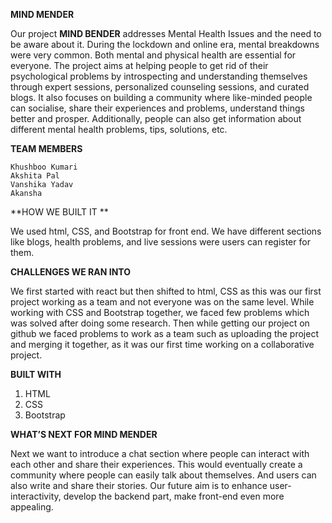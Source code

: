 **MIND MENDER**

Our project **MIND BENDER** addresses Mental Health Issues and the need to be aware about it. During the lockdown and online era, mental breakdowns were very common. Both mental and physical health are essential for everyone. The project aims at helping people to get rid of their psychological problems by introspecting and understanding themselves through expert sessions, personalized counseling sessions, and curated blogs. It also focuses on building a community where like-minded people can socialise, share their experiences and problems, understand things better and prosper. Additionally, people can also get information about different mental health problems, tips, solutions, etc.

**TEAM MEMBERS**

    Khushboo Kumari 
    Akshita Pal
    Vanshika Yadav
    Akansha 
                          
**HOW WE BUILT IT **

We used html, CSS, and Bootstrap for front end. We have different sections like blogs, health problems, and live sessions were users can register for them.   

**CHALLENGES WE RAN INTO**

We first started with react but then shifted to html, CSS as this was our first project working as a team and not everyone was on the same level. While working with CSS and Bootstrap together, we faced few problems which was solved after doing some research. Then while getting our project on github we faced problems to work as a team such as uploading the project and merging it together, as it was our first time working on a collaborative project.   

**BUILT WITH**

1.	HTML
2.	CSS
3.	Bootstrap
    
**WHAT’S NEXT FOR MIND MENDER**

Next we want to introduce a chat section where people can interact with each other and share their experiences. This would eventually create a community where people can easily talk about themselves. And users can also write and share their stories. Our future aim is to enhance user-interactivity, develop the backend part, make front-end even more appealing.
